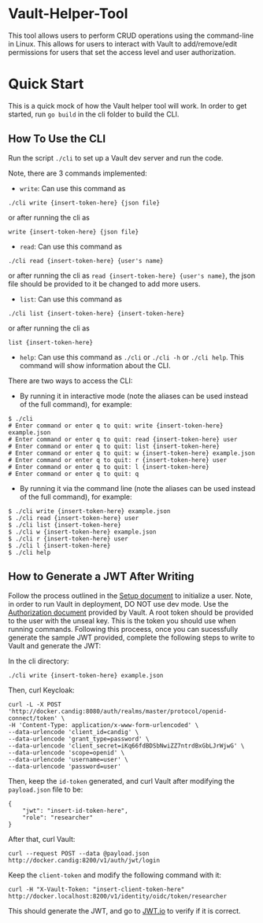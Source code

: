 # Vault-Helper-Tool

This tool allows users to perform CRUD operations using the command-line in Linux. This allows for users to interact with Vault to add/remove/edit permissions for users that set the access level and user authorization. 

# Quick Start

This is a quick mock of how the Vault helper tool will work.
In order to get started, run `go build` in the cli folder to build the CLI.

## How To Use the CLI

Run the script `./cli` to set up a Vault dev server and run the code.

Note, there are 3 commands implemented:
- `write`: Can use this command as 
```
./cli write {insert-token-here} {json file}
```
or after running the cli as 
```
write {insert-token-here} {json file}
```
- `read`: Can use this command as 
```
./cli read {insert-token-here} {user's name}
```
or after running the cli as `read {insert-token-here} {user's name}`, the json file should be provided to it be changed to add more users.
- `list`: Can use this command as 
```
./cli list {insert-token-here} {insert-token-here}
``` 
or after running the cli as 
```
list {insert-token-here}
```
- `help`: Can use this command as `./cli` or `./cli -h` or `./cli help`. This command will show information about the CLI.

There are two ways to access the CLI:
- By running it in interactive mode (note the aliases can be used instead of the full command), for example: 
```
$ ./cli
# Enter command or enter q to quit: write {insert-token-here} example.json
# Enter command or enter q to quit: read {insert-token-here} user
# Enter command or enter q to quit: list {insert-token-here}
# Enter command or enter q to quit: w {insert-token-here} example.json
# Enter command or enter q to quit: r {insert-token-here} user
# Enter command or enter q to quit: l {insert-token-here}
# Enter command or enter q to quit: q
```

- By running it via the command line (note the aliases can be used instead of the full command), for example:
```
$ ./cli write {insert-token-here} example.json
$ ./cli read {insert-token-here} user
$ ./cli list {insert-token-here}
$ ./cli w {insert-token-here} example.json
$ ./cli r {insert-token-here} user
$ ./cli l {insert-token-here}
$ ./cli help
```


## How to Generate a JWT After Writing

Follow the process outlined in the [Setup document](https://candig.atlassian.net/wiki/spaces/CA/pages/623116353/Authorisation+-+Vault+helper+tool) to initialize a user. Note, in order to run Vault in deployment, DO NOT use dev mode. Use the [Authorization document](https://learn.hashicorp.com/tutorials/vault/getting-started-authentication#token-authentication) provided by Vault. A root token should be provided to the user with the unseal key. This is the token you should use when running commands. 
Following this proceess, once you can sucessfully generate the sample JWT provided, complete the following steps to write to Vault and generate the JWT:

In the cli directory:
```
./cli write {insert-token-here} example.json
```
Then, curl Keycloak:
```
curl -L -X POST 'http://docker.candig:8080/auth/realms/master/protocol/openid-connect/token' \
-H 'Content-Type: application/x-www-form-urlencoded' \
--data-urlencode 'client_id=candig' \
--data-urlencode 'grant_type=password' \
--data-urlencode 'client_secret=iKq66fdBDSbNwiZZ7ntrdBxGbLJrWjwG' \
--data-urlencode 'scope=openid' \
--data-urlencode 'username=user' \
--data-urlencode 'password=user'
```
Then, keep the `id-token` generated, and curl Vault after modifying the `payload.json` file to be:
```
{
    "jwt": "insert-id-token-here",
    "role": "researcher"
}
```
After that, curl Vault:
```
curl --request POST --data @payload.json http://docker.candig:8200/v1/auth/jwt/login
```
Keep the `client-token` and modify the following command with it:
```
curl -H "X-Vault-Token: "insert-client-token-here" http://docker.localhost:8200/v1/identity/oidc/token/researcher
```
This should generate the JWT, and go to [JWT.io](https://jwt.io/) to verify if it is correct.